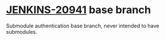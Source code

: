 # [JENKINS-20941](https://issues.jenkins-ci.org/browse/JENKINS-20941) base branch

Submodule authentication base branch, never intended to have submodules.
